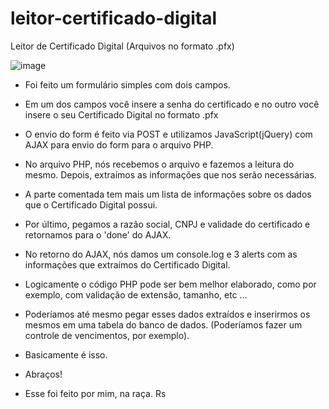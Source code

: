 # leitor-certificado-digital
Leitor de Certificado Digital (Arquivos no formato .pfx)

![image](https://user-images.githubusercontent.com/44420212/138562896-70312e28-fe83-4e58-a753-b16da12d4ac1.png)


- Foi feito um formulário simples com dois campos.
- Em um dos campos você insere a senha do certificado e no outro você insere o seu Certificado Digital no formato .pfx
- O envio do form é feito via POST e utilizamos JavaScript(jQuery) com AJAX para envio do form para o arquivo PHP. 
- No arquivo PHP, nós recebemos o arquivo e fazemos a leitura do mesmo. Depois, extraímos as informações que nos serão necessárias. 
- A parte comentada tem mais um lista de informações sobre os dados que o Certificado Digital possui. 
- Por último, pegamos a razão social, CNPJ e validade do certificado e retornamos para o 'done' do AJAX. 
- No retorno do AJAX, nós damos um console.log e 3 alerts com as informações que extraímos do Certificado Digital.

- Logicamente o código PHP pode ser bem melhor elaborado, como por exemplo, com validação de extensão, tamanho, etc ... 
- Poderíamos até mesmo pegar esses dados extraídos e inserirmos os mesmos em uma tabela do banco de dados. (Poderíamos fazer um controle de vencimentos, por exemplo). 
- Basicamente é isso.

- Abraços!

- Esse foi feito por mim, na raça. Rs


